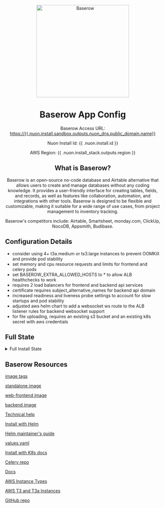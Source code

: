 <center>

<img src="https://upload.wikimedia.org/wikipedia/commons/5/57/Baserow_Logo.png"
     alt="Baserow" width="300" />

<h1>Baserow App Config</h1>

Baserow Access URL: [https://{{.nuon.install.sandbox.outputs.nuon_dns.public_domain.name}}](https://{{.nuon.install.sandbox.outputs.nuon_dns.public_domain.name}})

Nuon Install Id: {{ .nuon.install.id }}

AWS Region: {{ .nuon.install_stack.outputs.region }}

## What is Baserow?

Baserow is an open-source no-code database and Airtable alternative that allows users to create and manage databases without any coding knowledge. It provides a user-friendly interface for creating tables, fields, and records, as well as features like collaboration, automation, and integrations with other tools. Baserow is designed to be flexible and customizable, making it suitable for a wide range of use cases, from project management to inventory tracking.

Baserow's competitors include: Airtable, Smartsheet, monday.com, ClickUp, NocoDB, Appsmith, Budibase.

</center>

## Configuration Details

- consider using 4+ t3a.medium or ts3.large instances to prevent OOMKill and provide pod stability
- set memory and cpu resource requests and limits for frontend and celery pods
- set BASEROW_EXTRA_ALLOWED_HOSTS to \* to allow ALB healthchecks to work
- requires 2 load balancers for frontend and backend api services
- certificate requires subject_alternative_names for backend api domain
- increased readiness and liveness probe settings to account for slow startups and pod stability
- adjusted aws helm chart to add a websocket ws route to the ALB listener rules for backend websocket support
- for file uploading, requires an existing s3 bucket and an existing k8s secret with aws credentials

## Full State

<details>
<summary>Full Install State</summary>
<pre>{{ toPrettyJson .nuon }}</pre>
</details>

## Baserow Resources

[image tags](https://hub.docker.com/r/baserow/baserow/tags)

[standalone image](https://hub.docker.com/r/baserow/baserow)

[web-frontend image](https://hub.docker.com/r/baserow/web-frontend)

[backend image](https://hub.docker.com/r/baserow/backend)

[Technical help](https://community.baserow.io/c/technical-help/)

[Install with Helm](https://baserow.io/docs/installation%2Finstall-with-helm)

[Helm maintainer's guide](https://artifacthub.io/packages/helm/christianhuth/baserow)

[values.yaml](https://github.com/christianhuth/helm-charts/blob/main/charts/baserow/values.yaml)

[Install with K8s docs](https://baserow.io/docs/installation/install-with-k8s)

[Celery repo](https://github.com/celery/celery)

[Docs](https://baserow.io/docs/index)

[AWS Instance Types](https://aws.amazon.com/ec2/instance-types/)

[AWS T3 and T3a Instances](https://aws.amazon.com/ec2/instance-types/t3/)

[GitHub repo](https://github.com/bram2w/baserow)
